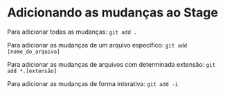 # Adicionando as mudanças ao Stage

Para adicionar todas as mudanças:   `git add .`

Para adicionar as mudanças de um arquivo específico:    `git add [nome_do_arquivo]`

Para adicionar as mudanças de arquivos com determinada extensão:    `git add *.[extensão]`

Para adicionar as mudanças de forma interativa:     `git add -i`